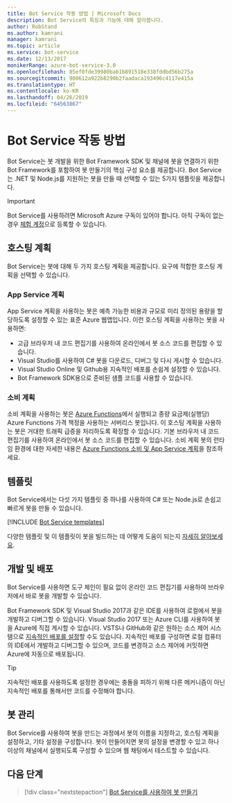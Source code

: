```yaml
---
title: Bot Service 작동 방법 | Microsoft Docs
description: Bot Service의 특징과 기능에 대해 알아봅니다.
author: RobStand
ms.author: kamrani
manager: kamrani
ms.topic: article
ms.service: bot-service
ms.date: 12/13/2017
monikerRange: azure-bot-service-3.0
ms.openlocfilehash: 85ef0fde39980bab1b891518e338fddbd56b275a
ms.sourcegitcommit: 980612a922b8290b2faadaca193496c4117e415a
ms.translationtype: HT
ms.contentlocale: ko-KR
ms.lasthandoff: 04/26/2019
ms.locfileid: "64563867"
---
```

# <a name="how-bot-service-works"></a>Bot Service 작동 방법

Bot Service는 봇 개발을 위한 Bot Framework SDK 및 채널에 봇을 연결하기 위한 Bot Framework를 포함하여 봇 만들기의 핵심 구성 요소를 제공합니다. Bot Service는 .NET 및 Node.js를 지원하는 봇을 만들 때 선택할 수 있는 5가지 템플릿을 제공합니다.

> [!IMPORTANT]
> Bot Service를 사용하려면 Microsoft Azure 구독이 있어야 합니다. 아직 구독이 없는 경우 <a href="https://azure.microsoft.com/en-us/free/" target="_blank">체험 계정</a>으로 등록할 수 있습니다.

## <a name="hosting-plans"></a>호스팅 계획
Bot Service는 봇에 대해 두 가지 호스팅 계획을 제공합니다. 요구에 적합한 호스팅 계획을 선택할 수 있습니다.

### <a name="app-service-plan"></a>App Service 계획

App Service 계획을 사용하는 봇은 예측 가능한 비용과 규모로 미리 정의된 용량을 할당하도록 설정할 수 있는 표준 Azure 웹앱입니다. 이런 호스팅 계획을 사용하는 봇을 사용하면:

* 고급 브라우저 내 코드 편집기를 사용하여 온라인에서 봇 소스 코드를 편집할 수 있습니다.
* Visual Studio를 사용하여 C# 봇을 다운로드, 디버그 및 다시 게시할 수 있습니다.
* Visual Studio Online 및 Github용 지속적인 배포를 손쉽게 설정할 수 있습니다.
* Bot Framework SDK용으로 준비된 샘플 코드를 사용할 수 있습니다.

### <a name="consumption-plan"></a>소비 계획
소비 계획을 사용하는 봇은 <a href="http://go.microsoft.com/fwlink/?linkID=747839" target="_blank">Azure Functions</a>에서 실행되고 종량 요금제(실행당) Azure Functions 가격 책정을 사용하는 서버리스 봇입니다. 이 호스팅 계획을 사용하는 봇은 거대한 트래픽 급증을 처리하도록 확장할 수 있습니다. 기본 브라우저 내 코드 편집기를 사용하여 온라인에서 봇 소스 코드를 편집할 수 있습니다. 소비 계획 봇의 런타임 환경에 대한 자세한 내용은 <a target='_blank' href='/azure/azure-functions/functions-scale'>Azure Functions 소비 및 App Service 계획</a>을 참조하세요.

## <a name="templates"></a>템플릿

Bot Service에서는 다섯 가지 템플릿 중 하나를 사용하여 C# 또는 Node.js로 손쉽고 빠르게 봇을 만들 수 있습니다.

[!INCLUDE [Bot Service templates](~/includes/snippet-abs-templates.md)]

다양한 템플릿 및 이 템플릿이 봇을 빌드하는 데 어떻게 도움이 되는지 [자세히 알아보세요](bot-service-concept-templates.md).

## <a name="develop-and-deploy"></a>개발 및 배포

Bot Service를 사용하면 도구 체인이 필요 없이 온라인 코드 편집기를 사용하여 브라우저에서 바로 봇을 개발할 수 있습니다. 

Bot Framework SDK 및 Visual Studio 2017과 같은 IDE를 사용하여 로컬에서 봇을 개발하고 디버그할 수 있습니다. Visual Studio 2017 또는 Azure CLI를 사용하여 봇을 Azure에 직접 게시할 수 있습니다. VSTS나 GitHub와 같은 원하는 소스 제어 시스템으로 [지속적인 배포를 설정](bot-service-continuous-deployment.md)할 수도 있습니다. 지속적인 배포를 구성하면 로컬 컴퓨터의 IDE에서 개발하고 디버그할 수 있으며, 코드를 변경하고 소스 제어에 커밋하면 Azure에 자동으로 배포됩니다.  

> [!TIP]
> 지속적인 배포를 사용하도록 설정한 경우에는 충돌을 피하기 위해 다른 메커니즘이 아닌 지속적인 배포를 통해서만 코드를 수정해야 합니다.

## <a name="manage-your-bot"></a>봇 관리 

Bot Service를 사용하여 봇을 만드는 과정에서 봇의 이름을 지정하고, 호스팅 계획을 설정하고, 기타 설정을 구성합니다. 봇이 만들어지면 봇의 설정을 변경할 수 있고 하나 이상의 채널에서 실행되도록 구성할 수 있으며 웹 채팅에서 테스트할 수 있습니다. 

## <a name="next-steps"></a>다음 단계

> [!div class="nextstepaction"]
> [Bot Service를 사용하여 봇 만들기](bot-service-quickstart.md)